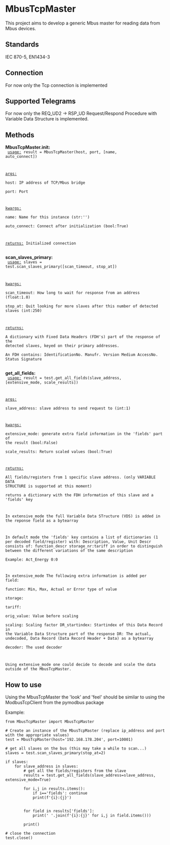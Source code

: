 # MbusTcpMaster
This project aims to develop a generic Mbus master for reading data from Mbus devices.

## Standards
IEC 870-5, EN1434-3

## Connection
For now only the Tcp connection is implemented

## Supported Telegrams
For now only the REQ_UD2 → RSP_UD Request/Respond Procedure with Variable Data Structure is implemented.

## Methods
**MbusTcpMaster.__init__:**   
<code>
<ins>usage:</ins> result = MbusTcpMaster(host, port, [name, auto_connect])  

<ins>args:</ins>  
host: IP address of TCP/Mbus bridge  
port: Port 

<ins>kwargs:</ins>  
name: Name for this instance (str:'')  
auto_connect: Connect after initialization (bool:True)  

<ins>returns:</ins>  Initialized connection    
</code>



**scan_slaves_primary:**  
<code>
<ins>usage:</ins> slaves = test.scan_slaves_primary([scan_timeout, stop_at])  
 
<ins>kwargs:</ins>  
scan_timeout: How long to wait for response from an address (float:1.0)	 
stop_at: Quit looking for more slaves after this number of detected slaves (int:250)  

<ins>returns:</ins>   
A dictionary with Fixed Data Headers (FDH's) part of the response of the detected slaves, keyed on their primary addresses.  
An FDH contains: IdentificationNo. Manufr. Version Medium AccessNo. Status Signature  
</code>

**get_all_fields:**  
<code>
<ins>usage:</ins> result = test.get_all_fields(slave_address, [extensive_mode, scale_results])  

<ins>args:</ins>  
slave_address: slave address to send request to (int:1)  

<ins>kwargs:</ins>  
extensive_mode: generate extra field information in the 'fields' part of the result (bool:False)  
scale_results: Return scaled values (bool:True)  

<ins>returns:</ins>  
All fields/registers from 1 specific slave address. (only VARIABLE DATA STRUCTURE is supported at this moment)  
returns a dictionary with the FDH information of this slave and a 'fields' key  

In extensive_mode the full Variable Data STructure (VDS) is added in the reponse field as a bytearray  

In default mode the 'fields' key contains a list of dictionaries (1 per decoded field/register) with: Description, Value, Unit 
Descr consists of: function_descr storage_nr:tariff in order to distinguish between the different variations of the same description  
Example: Act_Energy 0:0  

In extensive_mode The following extra information is added per field:  
function: Min, Max, Actual or Error type of value  
storage:  
tariff:   
orig_value: Value before scaling  
scaling: Scaling factor 
DR_startindex: Startindex of this  Data Record in the Variable Data Structure part of the response 
DR: The actual, undecoded, Data Record (Data Record Header + Data) as a bytearray  
decoder: The used decoder   

Using extensive_mode one could decide to decode and scale the data outside of the MbusTcpMaster.
</code>

## How to use
Using the MbusTcpMaster the 'look' and 'feel' should be similar to using the ModbusTcpClient from the pymodbus package

Example:

```
from MbusTcpMaster import MbusTcpMaster

# Create an instance of the MbusTcpMaster (replace ip_address and port with the appropriate values)
test = MbusTcpMaster(host='192.168.178.204', port=10001)

# get all slaves on the bus (this may take a while to scan...)
slaves = test.scan_slaves_primary(stop_at=2)

if slaves:
	for slave_address in slaves:
		# get all the fields/registers from the slave
		results = test.get_all_fields(slave_address=slave_address, extensive_mode=True)
		
		for i,j in results.items():
			if i=='fields': continue
			print(f'{i}:{j}')
			
			
		for field in results['fields']:
			print(' '.join(f'{i}:{j}' for i,j in field.items()))
			
		print()

# close the connection
test.close()

```

